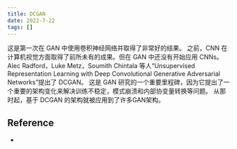```yaml
---
title: DCGAN
date: 2022-7-22
tags: []
---
```


这是第一次在 GAN 中使用卷积神经网络并取得了非常好的结果。
之前，CNN 在计算机视觉方面取得了前所未有的成果。但在 GAN 中还没有开始应用 CNNs。
Alec Radford，Luke Metz，Soumith Chintala 等人“Unsupervised Representation Learning with Deep Convolutional Generative Adversarial Networks”提出了 DCGAN。
这是 GAN 研究的一个重要里程碑，因为它提出了一个重要的架构变化来解决训练不稳定，模式崩溃和内部协变量转换等问题。
从那时起，基于 DCGAN 的架构就被应用到了许多GAN架构。

## Reference

- []()